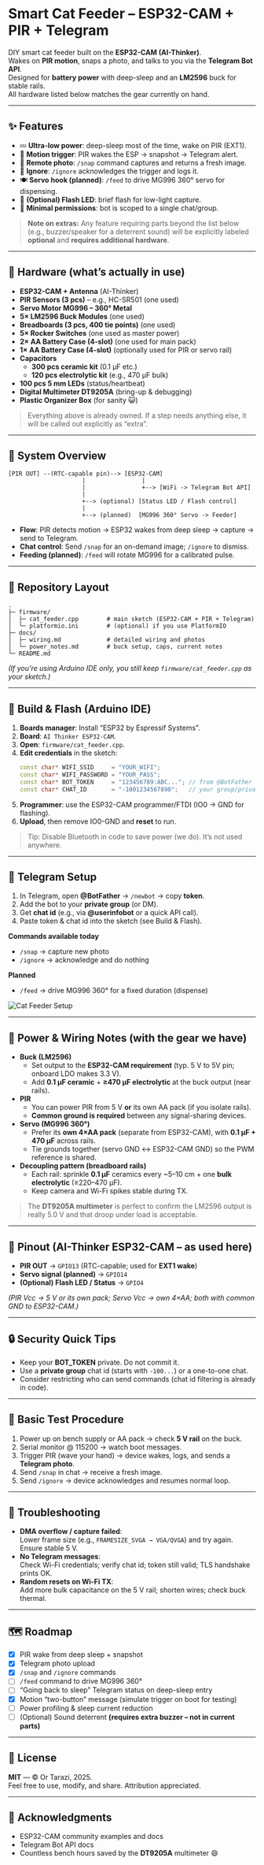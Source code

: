 # Smart Cat Feeder – ESP32-CAM + PIR + Telegram

DIY smart cat feeder built on the **ESP32-CAM (AI-Thinker)**.  
Wakes on **PIR motion**, snaps a photo, and talks to you via the **Telegram Bot API**.  
Designed for **battery power** with deep-sleep and an **LM2596** buck for stable rails.  
All hardware listed below matches the gear currently on hand.

---

## ✨ Features

- 💤 **Ultra-low power**: deep-sleep most of the time, wake on PIR (EXT1).
- 👀 **Motion trigger**: PIR wakes the ESP → snapshot → Telegram alert.
- 📸 **Remote photo**: `/snap` command captures and returns a fresh image.
- 🚫 **Ignore**: `/ignore` acknowledges the trigger and logs it.
- 🍽️ **Servo hook (planned)**: `/feed` to drive MG996 360° servo for dispensing.
- 🔦 **(Optional) Flash LED**: brief flash for low-light capture.
- 🔐 **Minimal permissions**: bot is scoped to a single chat/group.

> **Note on extras:** Any feature requiring parts beyond the list below (e.g., buzzer/speaker for a deterrent sound) will be explicitly labeled **optional** and **requires additional hardware**.

---

## 🧱 Hardware (what’s actually in use)

- **ESP32-CAM + Antenna** (AI-Thinker)
- **PIR Sensors (3 pcs)** – e.g., HC-SR501 (one used)
- **Servo Motor MG996 – 360° Metal**
- **5× LM2596 Buck Modules** (one used)
- **Breadboards (3 pcs, 400 tie points)** (one used)
- **5× Rocker Switches** (one used as master power)
- **2× AA Battery Case (4-slot)** (one used for main pack)
- **1× AA Battery Case (4-slot)** (optionally used for PIR or servo rail)
- **Capacitors**  
  - **300 pcs ceramic kit** (0.1 µF etc.)  
  - **120 pcs electrolytic kit** (e.g., 470 µF bulk)
- **100 pcs 5 mm LEDs** (status/heartbeat)
- **Digital Multimeter DT9205A** (bring-up & debugging)
- **Plastic Organizer Box** (for sanity 😺)

> Everything above is already owned. If a step needs anything else, it will be called out explicitly as “extra”.

---

## 🔌 System Overview

```
[PIR OUT] --(RTC-capable pin)--> [ESP32-CAM]
                     |                |
                     |                +--> [WiFi -> Telegram Bot API]
                     |
                     +--> (optional) [Status LED / Flash control]
                     |
                     +--> (planned)  [MG996 360° Servo -> Feeder]
```

- **Flow**: PIR detects motion → ESP32 wakes from deep sleep → capture → send to Telegram.  
- **Chat control**: Send `/snap` for an on-demand image; `/ignore` to dismiss.  
- **Feeding (planned)**: `/feed` will rotate MG996 for a calibrated pulse.

---

## 🧭 Repository Layout

```
.
├─ firmware/
│  ├─ cat_feeder.cpp        # main sketch (ESP32-CAM + PIR + Telegram)
│  └─ platformio.ini        # (optional) if you use PlatformIO
├─ docs/
│  ├─ wiring.md             # detailed wiring and photos
│  └─ power_notes.md        # buck setup, caps, current notes
└─ README.md
```

*(If you’re using Arduino IDE only, you still keep `firmware/cat_feeder.cpp` as your sketch.)*

---

## 🔧 Build & Flash (Arduino IDE)

1. **Boards manager**: Install “ESP32 by Espressif Systems”.
2. **Board**: `AI Thinker ESP32-CAM`.
3. **Open**: `firmware/cat_feeder.cpp`.
4. **Edit credentials** in the sketch:
   ```cpp
   const char* WIFI_SSID     = "YOUR_WIFI";
   const char* WIFI_PASSWORD = "YOUR_PASS";
   const char* BOT_TOKEN     = "123456789:ABC..."; // from @BotFather
   const char* CHAT_ID       = "-1001234567890";   // your group/private chat id
   ```
5. **Programmer**: use the ESP32-CAM programmer/FTDI (IO0 → GND for flashing).
6. **Upload**, then remove IO0-GND and **reset** to run.

> Tip: Disable Bluetooth in code to save power (we do). It’s not used anywhere.

---

## 📲 Telegram Setup

1. In Telegram, open **@BotFather** → `/newbot` → copy **token**.
2. Add the bot to your **private group** (or DM).
3. Get **chat id** (e.g., via **@userinfobot** or a quick API call).
4. Paste token & chat id into the sketch (see Build & Flash).

**Commands available today**
- `/snap` → capture new photo
- `/ignore` → acknowledge and do nothing

**Planned**
- `/feed` → drive MG996 360° for a fixed duration (dispense)

![Cat Feeder Setup](photos_and_diagrams/Cat-feeder_workflow.jpg)


---

## 🪫 Power & Wiring Notes (with the gear we have)

- **Buck (LM2596)**  
  - Set output to the **ESP32-CAM requirement** (typ. 5 V to 5V pin; onboard LDO makes 3.3 V).  
  - Add **0.1 µF ceramic** + **≥470 µF electrolytic** at the buck output (near rails).
- **PIR**  
  - You can power PIR from 5 V **or** its own AA pack (if you isolate rails).  
  - **Common ground is required** between any signal-sharing devices.
- **Servo (MG996 360°)**  
  - Prefer its **own 4×AA pack** (separate from ESP32-CAM), with **0.1 µF + 470 µF** across rails.  
  - Tie grounds together (servo GND ↔ ESP32-CAM GND) so the PWM reference is shared.
- **Decoupling pattern (breadboard rails)**  
  - Each rail: sprinkle **0.1 µF** ceramics every ~5–10 cm + one **bulk electrolytic** (≥220–470 µF).  
  - Keep camera and Wi-Fi spikes stable during TX.

> The **DT9205A multimeter** is perfect to confirm the LM2596 output is really 5.0 V and that droop under load is acceptable.

---

## 🧵 Pinout (AI-Thinker ESP32-CAM – as used here)

- **PIR OUT** → `GPIO13` (RTC-capable; used for **EXT1 wake**)
- **Servo signal (planned)** → `GPIO14`
- **(Optional) Flash LED / Status** → `GPIO4`

*(PIR Vcc → 5 V or its own pack; Servo Vcc → own 4×AA; both with common GND to ESP32-CAM.)*

---

## 🔒 Security Quick Tips

- Keep your **BOT_TOKEN** private. Do not commit it.
- Use a **private group** chat id (starts with `-100...`) or a one-to-one chat.
- Consider restricting who can send commands (chat id filtering is already in code).

---

## 🧪 Basic Test Procedure

1. Power up on bench supply or AA pack → check **5 V rail** on the buck.
2. Serial monitor @ 115200 → watch boot messages.
3. Trigger PIR (wave your hand) → device wakes, logs, and sends a **Telegram photo**.
4. Send `/snap` in chat → receive a fresh image.
5. Send `/ignore` → device acknowledges and resumes normal loop.

---

## 🐞 Troubleshooting

- **DMA overflow / capture failed**:  
  Lower frame size (e.g., `FRAMESIZE_SVGA → VGA/QVGA`) and try again. Ensure stable 5 V.
- **No Telegram messages**:  
  Check Wi-Fi credentials; verify chat id; token still valid; TLS handshake prints OK.
- **Random resets on Wi-Fi TX**:  
  Add more bulk capacitance on the 5 V rail; shorten wires; check buck thermal.

---

## 🗺️ Roadmap

- [x] PIR wake from deep sleep + snapshot
- [x] Telegram photo upload
- [x] `/snap` and `/ignore` commands
- [ ] `/feed` command to drive MG996 360°
- [ ] “Going back to sleep” Telegram status on deep-sleep entry
- [x] Motion “two-button” message (simulate trigger on boot for testing)
- [ ] Power profiling & sleep current reduction
- [ ] (Optional) Sound deterrent **(requires extra buzzer – not in current parts)**

---

## 📜 License

**MIT** — © Or Tarazi, 2025.  
Feel free to use, modify, and share. Attribution appreciated.

---

## 🙌 Acknowledgments

- ESP32-CAM community examples and docs  
- Telegram Bot API docs  
- Countless bench hours saved by the **DT9205A** multimeter 😄
